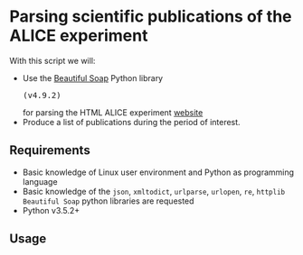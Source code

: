 # Parsing scientific publications of the ALICE experiment

With this script we will: 

* Use the [Beautiful Soap](https://www.crummy.com/software/BeautifulSoup/bs4/doc/) Python library <pre>(v4.9.2)</pre> for parsing the HTML ALICE experiment [website](https://alice-publications.web.cern.ch/publications) 
* Produce a list of publications during the period of interest.

## Requirements
* Basic knowledge of Linux user environment and Python as programming language
* Basic knowledge of the `json`, `xmltodict`, `urlparse`, `urlopen`, `re`, `httplib` `Beautiful Soap` python libraries are requested
* Python v3.5.2+

## Usage
